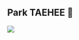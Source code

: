 ## Park TAEHEE 🦋

<img src="https://github.com/{github username}/{github username}/blob/output/github-contribution-grid-snake.svg"/>
